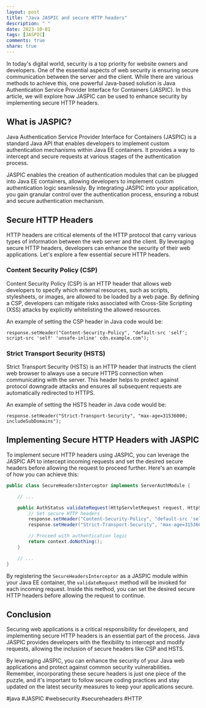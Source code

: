 ```yaml
---
layout: post
title: "Java JASPIC and secure HTTP headers"
description: " "
date: 2023-10-01
tags: [JASPIC]
comments: true
share: true
---
```


In today's digital world, security is a top priority for website owners and developers. One of the essential aspects of web security is ensuring secure communication between the server and the client. While there are various methods to achieve this, one powerful Java-based solution is Java Authentication Service Provider Interface for Containers (JASPIC). In this article, we will explore how JASPIC can be used to enhance security by implementing secure HTTP headers.

## What is JASPIC?

Java Authentication Service Provider Interface for Containers (JASPIC) is a standard Java API that enables developers to implement custom authentication mechanisms within Java EE containers. It provides a way to intercept and secure requests at various stages of the authentication process.

JASPIC enables the creation of authentication modules that can be plugged into Java EE containers, allowing developers to implement custom authentication logic seamlessly. By integrating JASPIC into your application, you gain granular control over the authentication process, ensuring a robust and secure authentication mechanism.

## Secure HTTP Headers

HTTP headers are critical elements of the HTTP protocol that carry various types of information between the web server and the client. By leveraging secure HTTP headers, developers can enhance the security of their web applications. Let's explore a few essential secure HTTP headers.

### Content Security Policy (CSP)

Content Security Policy (CSP) is an HTTP header that allows web developers to specify which external resources, such as scripts, stylesheets, or images, are allowed to be loaded by a web page. By defining a CSP, developers can mitigate risks associated with Cross-Site Scripting (XSS) attacks by explicitly whitelisting the allowed resources.

An example of setting the CSP header in Java code would be:

```
response.setHeader("Content-Security-Policy", "default-src 'self'; script-src 'self' 'unsafe-inline' cdn.example.com");
```

### Strict Transport Security (HSTS)

Strict Transport Security (HSTS) is an HTTP header that instructs the client web browser to always use a secure HTTPS connection when communicating with the server. This header helps to protect against protocol downgrade attacks and ensures all subsequent requests are automatically redirected to HTTPS.

An example of setting the HSTS header in Java code would be:

```
response.setHeader("Strict-Transport-Security", "max-age=31536000; includeSubDomains");
```

## Implementing Secure HTTP Headers with JASPIC

To implement secure HTTP headers using JASPIC, you can leverage the JASPIC API to intercept incoming requests and set the desired secure headers before allowing the request to proceed further. Here's an example of how you can achieve this:

```java
public class SecureHeadersInterceptor implements ServerAuthModule {

    // ...

    public AuthStatus validateRequest(HttpServletRequest request, HttpServletResponse response, HttpMessageContext context, Subject subject) {
        // Set secure HTTP headers
        response.setHeader("Content-Security-Policy", "default-src 'self'; script-src 'self' 'unsafe-inline' cdn.example.com");
        response.setHeader("Strict-Transport-Security", "max-age=31536000; includeSubDomains");

        // Proceed with authentication logic
        return context.doNothing();
    }

    // ...
}
```

By registering the `SecureHeadersInterceptor` as a JASPIC module within your Java EE container, the `validateRequest` method will be invoked for each incoming request. Inside this method, you can set the desired secure HTTP headers before allowing the request to continue.

## Conclusion

Securing web applications is a critical responsibility for developers, and implementing secure HTTP headers is an essential part of the process. Java JASPIC provides developers with the flexibility to intercept and modify requests, allowing the inclusion of secure headers like CSP and HSTS.

By leveraging JASPIC, you can enhance the security of your Java web applications and protect against common security vulnerabilities. Remember, incorporating these secure headers is just one piece of the puzzle, and it's important to follow secure coding practices and stay updated on the latest security measures to keep your applications secure.

#java #JASPIC #websecurity #secureheaders #HTTP